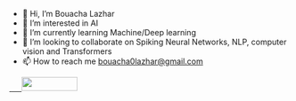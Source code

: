 - 👋 Hi, I’m Bouacha Lazhar
- 👀 I’m interested in AI
- 🌱 I’m currently learning Machine/Deep learning
- 💞️ I’m looking to collaborate on Spiking Neural Networks, NLP, computer vision and Transformers
- 📫 How to reach me bouacha0lazhar@gmail.com

<!---
bouachalazhar/bouachalazhar is a ✨ special ✨ repository because its `README.md` (this file) appears on your GitHub profile.
You can click the Preview link to take a look at your changes.
--->


<a class="linkedin" href="https://www.linkedin.com/in/bouachalazhar/" rel="nofollow">
  &emsp;&nbsp;&nbsp;<img src="https://assets.stickpng.com/images/580b57fcd9996e24bc43c528.png" width="100" height="25" style="max-width: 100%;">
</a>
